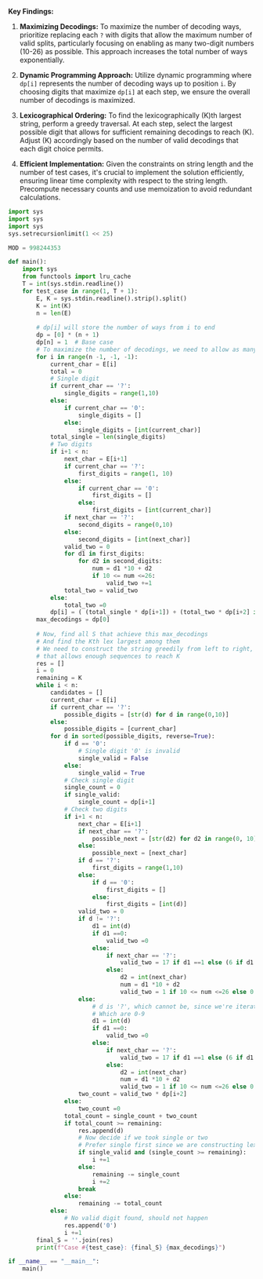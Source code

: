 **Key Findings:**

1. **Maximizing Decodings:** To maximize the number of decoding ways, prioritize replacing each `?` with digits that allow the maximum number of valid splits, particularly focusing on enabling as many two-digit numbers (10-26) as possible. This approach increases the total number of ways exponentially.

2. **Dynamic Programming Approach:** Utilize dynamic programming where `dp[i]` represents the number of decoding ways up to position `i`. By choosing digits that maximize `dp[i]` at each step, we ensure the overall number of decodings is maximized.

3. **Lexicographical Ordering:** To find the lexicographically \(K\)th largest string, perform a greedy traversal. At each step, select the largest possible digit that allows for sufficient remaining decodings to reach \(K\). Adjust \(K\) accordingly based on the number of valid decodings that each digit choice permits.

4. **Efficient Implementation:** Given the constraints on string length and the number of test cases, it's crucial to implement the solution efficiently, ensuring linear time complexity with respect to the string length. Precompute necessary counts and use memoization to avoid redundant calculations.

```python
import sys
import sys
import sys
sys.setrecursionlimit(1 << 25)

MOD = 998244353

def main():
    import sys
    from functools import lru_cache
    T = int(sys.stdin.readline())
    for test_case in range(1, T + 1):
        E, K = sys.stdin.readline().strip().split()
        K = int(K)
        n = len(E)
        
        # dp[i] will store the number of ways from i to end
        dp = [0] * (n + 1)
        dp[n] = 1  # Base case
        # To maximize the number of decodings, we need to allow as many options as possible
        for i in range(n -1, -1, -1):
            current_char = E[i]
            total = 0
            # Single digit
            if current_char == '?':
                single_digits = range(1,10)
            else:
                if current_char == '0':
                    single_digits = []
                else:
                    single_digits = [int(current_char)]
            total_single = len(single_digits)
            # Two digits
            if i+1 < n:
                next_char = E[i+1]
                if current_char == '?':
                    first_digits = range(1, 10)
                else:
                    if current_char == '0':
                        first_digits = []
                    else:
                        first_digits = [int(current_char)]
                if next_char == '?':
                    second_digits = range(0,10)
                else:
                    second_digits = [int(next_char)]
                valid_two = 0
                for d1 in first_digits:
                    for d2 in second_digits:
                        num = d1 *10 + d2
                        if 10 <= num <=26:
                            valid_two +=1
                total_two = valid_two
            else:
                total_two =0
            dp[i] = ( (total_single * dp[i+1]) + (total_two * dp[i+2] if i+1 < n else 0) ) % MOD
        max_decodings = dp[0]
        
        # Now, find all S that achieve this max_decodings
        # And find the Kth lex largest among them
        # We need to construct the string greedily from left to right, choosing the largest possible digit
        # that allows enough sequences to reach K
        res = []
        i = 0
        remaining = K
        while i < n:
            candidates = []
            current_char = E[i]
            if current_char == '?':
                possible_digits = [str(d) for d in range(0,10)]
            else:
                possible_digits = [current_char]
            for d in sorted(possible_digits, reverse=True):
                if d == '0':
                    # Single digit '0' is invalid
                    single_valid = False
                else:
                    single_valid = True
                # Check single digit
                single_count = 0
                if single_valid:
                    single_count = dp[i+1]
                # Check two digits
                if i+1 < n:
                    next_char = E[i+1]
                    if next_char == '?':
                        possible_next = [str(d2) for d2 in range(0, 10)]
                    else:
                        possible_next = [next_char]
                    if d == '?':
                        first_digits = range(1,10)
                    else:
                        if d == '0':
                            first_digits = []
                        else:
                            first_digits = [int(d)]
                    valid_two = 0
                    if d != '?':
                        d1 = int(d)
                        if d1 ==0:
                            valid_two =0
                        else:
                            if next_char == '?':
                                valid_two = 17 if d1 ==1 else (6 if d1 ==2 else 0)
                            else:
                                d2 = int(next_char)
                                num = d1 *10 + d2
                                valid_two = 1 if 10 <= num <=26 else 0
                    else:
                        # d is '?', which cannot be, since we're iterating over possible d
                        # Which are 0-9
                        d1 = int(d)
                        if d1 ==0:
                            valid_two =0
                        else:
                            if next_char == '?':
                                valid_two = 17 if d1 ==1 else (6 if d1 ==2 else 0)
                            else:
                                d2 = int(next_char)
                                num = d1 *10 + d2
                                valid_two = 1 if 10 <= num <=26 else 0
                    two_count = valid_two * dp[i+2]
                else:
                    two_count =0
                total_count = single_count + two_count
                if total_count >= remaining:
                    res.append(d)
                    # Now decide if we took single or two
                    # Prefer single first since we are constructing lex largest
                    if single_valid and (single_count >= remaining):
                        i +=1
                    else:
                        remaining -= single_count
                        i +=2
                    break
                else:
                    remaining -= total_count
            else:
                # No valid digit found, should not happen
                res.append('0')
                i +=1
        final_S = ''.join(res)
        print(f"Case #{test_case}: {final_S} {max_decodings}")

if __name__ == "__main__":
    main()
```